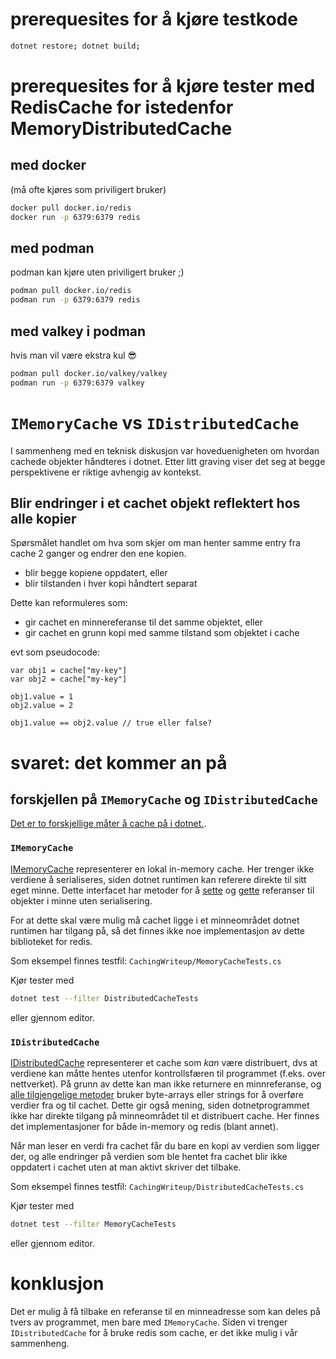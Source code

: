 # prerequesites for å kjøre testkode
```sh
dotnet restore; dotnet build;
``` 

# prerequesites for å kjøre tester med RedisCache for istedenfor MemoryDistributedCache

## med docker 
(må ofte kjøres som priviligert bruker)
```sh
docker pull docker.io/redis
docker run -p 6379:6379 redis
``` 

## med podman 
podman kan kjøre uten priviligert bruker ;)
```sh
podman pull docker.io/redis
podman run -p 6379:6379 redis
``` 

## med valkey i podman 
hvis man vil være ekstra kul :sunglasses: 
```sh
podman pull docker.io/valkey/valkey
podman run -p 6379:6379 valkey
``` 

# `IMemoryCache` vs `IDistributedCache`

I sammenheng med en teknisk diskusjon var hoveduenigheten om hvordan cachede objekter håndteres i dotnet.
Etter litt graving viser det seg at begge perspektivene er riktige avhengig av kontekst.

## Blir endringer i et cachet objekt reflektert hos alle kopier
Spørsmålet handlet om hva som skjer om man henter samme entry fra cache 2 ganger og endrer den ene kopien.
- blir begge kopiene oppdatert, eller
- blir tilstanden i hver kopi håndtert separat

Dette kan reformuleres som:
- gir cachet en minnereferanse til det samme objektet, eller
- gir cachet en grunn kopi med samme tilstand som objektet i cache

evt som pseudocode:
``` 
var obj1 = cache["my-key"]
var obj2 = cache["my-key"]

obj1.value = 1
obj2.value = 2

obj1.value == obj2.value // true eller false?
```

# svaret: det kommer an på
## forskjellen på `IMemoryCache` og `IDistributedCache`
[Det er to forskjellige måter å cache på i dotnet.](https://learn.microsoft.com/en-us/aspnet/core/performance/caching/memory?view=aspnetcore-8.0).

### `IMemoryCache`
[IMemoryCache](https://learn.microsoft.com/en-us/dotnet/api/microsoft.extensions.caching.memory.imemorycache?view=net-8.0) 
representerer en lokal in-memory cache. Her trenger ikke verdiene å serialiseres, siden dotnet runtimen kan referere direkte til sitt eget minne.
Dette interfacet har metoder for å 
[sette](https://learn.microsoft.com/en-us/dotnet/api/microsoft.extensions.caching.memory.cacheextensions.set?view=net-8.0#microsoft-extensions-caching-memory-cacheextensions-set-1(microsoft-extensions-caching-memory-imemorycache-system-object-0-microsoft-extensions-caching-memory-memorycacheentryoptions))
og 
[gette](https://learn.microsoft.com/en-us/dotnet/api/microsoft.extensions.caching.memory.cacheextensions.get?view=net-8.0#microsoft-extensions-caching-memory-cacheextensions-get-1(microsoft-extensions-caching-memory-imemorycache-system-object))
referanser til objekter i minne uten serialisering.

For at dette skal være mulig må cachet ligge i et minneområdet dotnet runtimen har tilgang på, 
så det finnes ikke noe implementasjon av dette biblioteket for redis.

Som eksempel finnes testfil: `CachingWriteup/MemoryCacheTests.cs`

Kjør tester med 
```sh
dotnet test --filter DistributedCacheTests
````
eller gjennom editor.

### `IDistributedCache`
[IDistributedCache](https://learn.microsoft.com/en-us/dotnet/api/microsoft.extensions.caching.distributed.idistributedcache?view=net-8.0) 
representerer et cache som *kan* være distribuert, 
dvs at verdiene kan måtte hentes utenfor kontrollsfæren til programmet (f.eks. over nettverket).
På grunn av dette kan man ikke returnere en minnreferanse, og 
[alle tilgjengelige metoder](https://learn.microsoft.com/en-us/dotnet/api/microsoft.extensions.caching.distributed.idistributedcache?view=net-8.0#methods)
bruker byte-arrays eller strings for å overføre verdier fra og til cachet.
Dette gir også mening, siden dotnetprogrammet ikke har direkte tilgang på minneområdet til et distribuert cache.
Her finnes det implementasjoner for både in-memory og redis (blant annet).

Når man leser en verdi fra cachet får du bare en kopi av verdien som ligger der, 
og alle endringer på verdien som ble hentet fra cachet blir ikke oppdatert i cachet uten at man aktivt skriver det tilbake.

Som eksempel finnes testfil: `CachingWriteup/DistributedCacheTests.cs`

Kjør tester med
```sh
dotnet test --filter MemoryCacheTests
````
eller gjennom editor.

# konklusjon
Det er mulig å få tilbake en referanse til en minneadresse som kan deles på tvers av programmet, men bare med `IMemoryCache`.
Siden vi trenger `IDistributedCache` for å bruke redis som cache, er det ikke mulig i vår sammenheng.